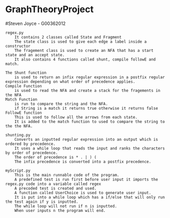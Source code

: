 # GraphTheoryProject
#Steven Joyce - G00362012


	regex.py
		It contains 2 classes called State and Fragment
		The state class is used to give each edge a label inside a constructor
		The fragement class is used to create an NFA that has a start state and an accept state.
		It also contains 4 functions called shunt, compile followE and match. 
	
	The Shunt function
		is used to return an infix regular expression in a postfix regular expression depending on what order of precedence applies.
	Compile Function
		is used to read the NFA and create a stack for the fragements in the NFA
	Match Function
		is run to compare the string and the NFA. 
		if String is a match it returns true otherwise it returns false
	FollowE function
		This is used to follow all the arrows from each state.
		It is added to the match function to used to compare the string to the the NFA.
		
	shunting.py
		Converts an inputted regular expression into an output which is ordered by precedence.
		It uses a while loop that reads the input and ranks the characters by order of precedence.
		The order of precedence is * . | ) (
		The infix precedence is converted into a postfix precedence.
	
	myScript.py
		This is the main runnable code of the program.
		A predefined test is run first before user input it imports the regex.py code into a variable called regex
		A precoded test is created and used.
		A function called UserChoice is used to generate user input.
		It is put into a while loop which has a if/else that will only run the test again if y is inputted. 
		The while loop will not run if n is inputted.
		When user inputs n the program will end. 
